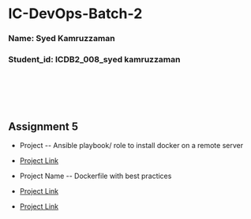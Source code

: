 # IC-DevOps-Batch-2


### Name: Syed Kamruzzaman
### Student_id: ICDB2_008_syed kamruzzaman


<br /><br /><br /><br />


## Assignment 5
- Project -- Ansible playbook/ role to install docker on a remote server
- [Project Link](https://github.com/kamruzzamanripon/ansible-docker-basic)

- Project Name -- Dockerfile with best practices
- [Project Link](https://github.com/kamruzzamanripon/dockerize-two-app)
- [Project Link](https://github.com/kamruzzamanripon/laravel-dockerize-2)





